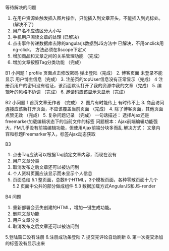 等待解决的问题
1. 在用户资源处触发插入图片操作，只能插入到文章开头，不能插入到光标处。(解决不了)
2. 用户名不应该区分大小写
3. 手机用户阅读文章的处理 (已解决)
4. 点击事件传递数据库去除的angularjs数据到JS方法中
	已解决，不用onclick用ng-click， 方法必须在$scope下定义 
5. 增加商品和文章之间的关系管理功能 （完成）
6. 增加文章按照Tag分类功能 （完成）

B1 小问题
1 profile 页面点击修改密码 弹出登陆（完成）
2. 博客页面 未登录不能显示 用户博主信息（完成）
3. 注册页的topUser信息没有正常显示（完成）
4 注册页用户的密码没有验证，该页面默认打开了我的资源中我的文章（完成）
5. 编辑叶的风格不协调 （完成）
6. 邀请码应该显示未显示（完成）

B2 小问题
1 首页文章无作者 （完成）
2. 图片有时能传上 有时传不上 
3. 商品访问连接应该新打开页面，不应该覆盖当前页面 （完成）
4. 除了博客页面，其他页面点赞无效 （完成）
5. 复杂问题记录 （完成）
	一句话描述： 选择Ajax还是freemarker加载编辑状态下的当前文件的标签
	问题根本：Ajax前端编辑功能强大，FM几乎没有前端编辑功能，但使用Ajax前端分块多而乱
	解决方式： 文章内容和标题Freemarker写入，标签Ajax动态获取

B3
1. 点击Tag应该可以根据Tag锁定文章内容，而现在没有
2. 用户文章分类
3. 取消发布之后文章还可以被访问到
4. 个人资料页面应该显示而未显示个人信息
5. 页面总结
	5.1 整页面，总数6个HTML，3个模板页面，各种零散页面十几个
	5.2 页面中公共的部分做成组件
	5.3 数据加载方式AngularJS和JS-render
	
B4 问题
1. 重新部署会丢失创建的HTML，增加一键生成功能。
2. 删除文章功能
3. 用户文章分类
4. 取消发布之后文章还可以被访问到

5.登陆窗口没有注册
6.注册成功条登陆
7. 提交完评论自动刷新
8. 第一次提交添加的标签没有显示出来
